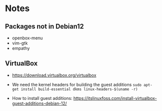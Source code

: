 # Notes

## Packages not in Debian12
  - openbox-menu
  - vim-gtk
  - empathy

## VirtualBox

  - <https://download.virtualbox.org/virtualbox>
  
  - We need the kernel headers for building the guest additions `sudo apt-get install build-essential dkms linux-headers-$(uname -r)`
  
  - How to install guest additions: https://itslinuxfoss.com/install-virtualbox-guest-additions-debian-12/
